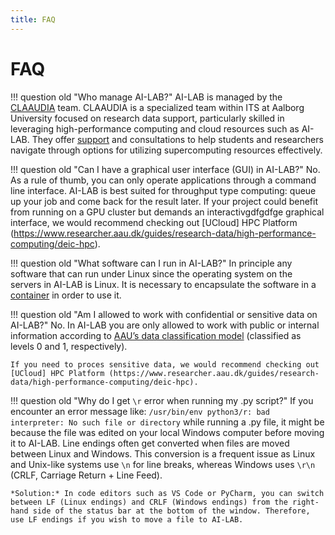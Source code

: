```yaml
---
title: FAQ
---
```


# FAQ

!!! question old "Who manage AI-LAB?"
    AI-LAB is managed by the [CLAAUDIA](https://www.researcher.aau.dk/contact/claaudia) team. CLAAUDIA is a specialized team within ITS at Aalborg University focused on research data support, particularly skilled in leveraging high-performance computing and cloud resources such as AI-LAB. They offer [support](/support) and consultations to help students and researchers navigate through options for utilizing supercomputing resources effectively.

!!! question old "Can I have a graphical user interface (GUI) in AI-LAB?"
    No. As a rule of thumb, you can only operate applications through a command line interface. AI-LAB is best suited for throughput type computing: queue up your job and come back for the result later. If your project could benefit from running on a GPU cluster but demands an interactivgdfgdfge graphical interface, we would recommend checking out [UCloud] HPC Platform (https://www.researcher.aau.dk/guides/research-data/high-performance-computing/deic-hpc).

!!! question old "What software can I run in AI-LAB?"
    In principle any software that can run under Linux since the operating system on the servers in AI-LAB is Linux. It is necessary to encapsulate the software in a [container](/glossery/#container) in order to use it.

!!! question old "Am I allowed to work with confidential or sensitive data on AI-LAB?"
    No. In AI-LAB you are only allowed to work with public or internal information according to [AAU’s data classification model](https://www.security.aau.dk/data-classification/the-four-data-types-at-aau) (classified as levels 0 and 1, respectively).
    
    If you need to proces sensitive data, we would recommend checking out [UCloud] HPC Platform (https://www.researcher.aau.dk/guides/research-data/high-performance-computing/deic-hpc).

!!! question old "Why do I get `\r` error when running my .py script?"
    If you encounter an error message like: `/usr/bin/env python3/r: bad interpreter: No such file or directory` while running a .py file, it might be because the file was edited on your local Windows computer before moving it to AI-LAB. Line endings often get converted when files are moved between Linux and Windows. This conversion is a frequent issue as Linux and Unix-like systems use `\n` for line breaks, whereas Windows uses `\r\n` (CRLF, Carriage Return + Line Feed). 
    
    *Solution:* In code editors such as VS Code or PyCharm, you can switch between LF (Linux endings) and CRLF (Windows endings) from the right-hand side of the status bar at the bottom of the window. Therefore, use LF endings if you wish to move a file to AI-LAB.
